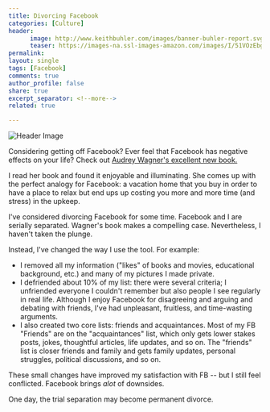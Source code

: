 ```yaml
---
title: Divorcing Facebook
categories: [Culture]
header:
      image: http://www.keithbuhler.com/images/banner-buhler-report.svg
      teaser: https://images-na.ssl-images-amazon.com/images/I/51VOzEbggIL._SY344_BO1,204,203,200_.jpg
permalink: 
layout: single
tags: [Facebook]
comments: true
author_profile: false
share: true
excerpt_separator: <!--more-->
related: true

---
```


![Header Image](https://images-na.ssl-images-amazon.com/images/I/51VOzEbggIL._SY344_BO1,204,203,200_.jpg)

Considering getting off Facebook? Ever feel that Facebook has negative effects on your life? Check out [Audrey Wagner's excellent new book.](https://www.amazon.com/Divorcing-Facebook-Really-Audrey-Wagner/dp/069243240X?ie=UTF8&keywords=divorcing%20facebook&qid=1454907816&ref_=sr_1_1&sr=8-1)

I read her book and found it enjoyable and illuminating. She comes up with the perfect analogy for Facebook: a vacation home that you buy in order to have a place to relax but end ups up costing you more and more time (and stress) in the upkeep. 

I've considered divorcing Facebook for some time. Facebook and I are serially separated. Wagner's book makes a compelling case. Nevertheless, I haven't taken the plunge.

Instead, I've changed the way I use the tool. For example: 

<!--more-->

- I removed all my information ("likes" of books and movies, educational background, etc.) and many of my pictures I made private. 
- I defriended about 10% of my list: there were several criteria; I unfriended everyone I couldn't remember but also people I see regularly in real life.  Although I enjoy Facebook for disagreeing and arguing and debating with friends, I've had unpleasant, fruitless, and time-wasting arguments. 
- I also created two core lists: friends and acquaintances. Most of my FB "Friends" are on the "acquaintances" list, which only gets lower stakes posts, jokes, thoughtful articles, life updates, and so on. The "friends" list is closer friends and family and gets family updates, personal struggles, political discussions, and so on. 

These small changes have improved my satisfaction with FB -- but I still feel conflicted. Facebook brings *alot* of downsides. 

One day, the trial separation may become permanent divorce. 